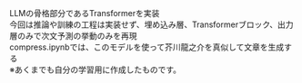LLMの骨格部分であるTransformerを実装  
今回は推論や訓練の工程は実装せず、埋め込み層、Transformerブロック、出力層のみで次文予測の挙動のみを再現  
compress.ipynbでは、このモデルを使って芥川龍之介を真似して文章を生成する  
※あくまでも自分の学習用に作成したものです。
